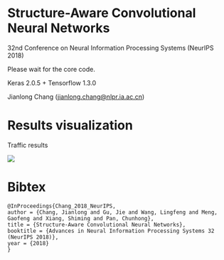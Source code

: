 # Structure-Aware Convolutional Neural Networks

32nd Conference on Neural Information Processing Systems (NeurIPS 2018)

Please wait for the core code.

Keras 2.0.5 + Tensorflow 1.3.0

Jianlong Chang (jianlong.chang@nlpr.ia.ac.cn)


# Results visualization
Traffic results

![](Results_visualization/NeurIPS_traffic.gif)

# Bibtex
```
@InProceedings{Chang_2018_NeurIPS,
author = {Chang, Jianlong and Gu, Jie and Wang, Lingfeng and Meng, Gaofeng and Xiang, Shiming and Pan, Chunhong},
title = {Structure-Aware Convolutional Neural Networks},
booktitle = {Advances in Neural Information Processing Systems 32 (NeurIPS 2018)},
year = {2018}
}
```
